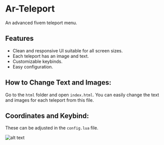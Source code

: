 # Ar-Teleport
An advanced fivem teleport menu.

## Features
- Clean and responsive UI suitable for all screen sizes.
- Each teleport has an image and text.
- Customizable keybinds.
- Easy configuration.


## How to Change Text and Images:
Go to the `html` folder and open `index.html`. You can easily change the text and images for each teleport from this file.

## Coordinates and Keybind:
These can be adjusted in the `config.lua` file.


![alt text](https://i.ibb.co/nNsJ7QdK/arkyvebanner.png)

